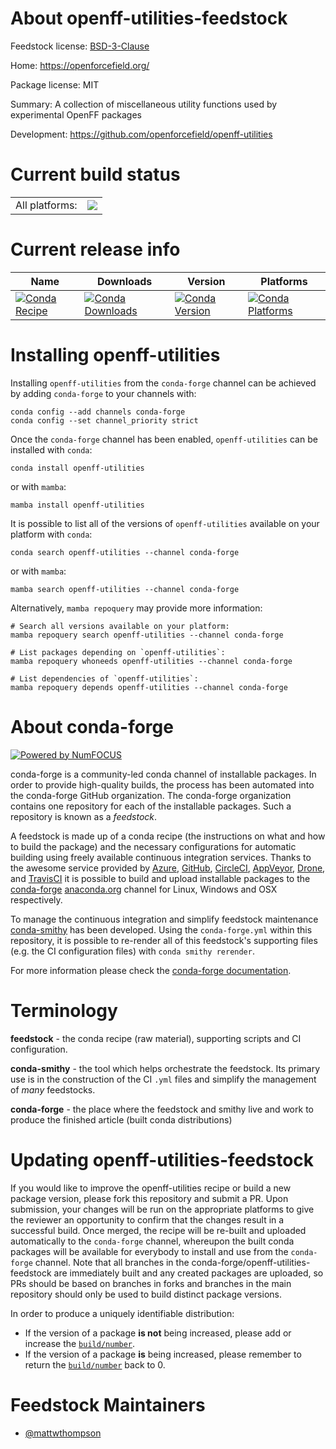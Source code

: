 About openff-utilities-feedstock
================================

Feedstock license: [BSD-3-Clause](https://github.com/conda-forge/openff-utilities-feedstock/blob/main/LICENSE.txt)

Home: https://openforcefield.org/

Package license: MIT

Summary: A collection of miscellaneous utility functions used by experimental OpenFF packages

Development: https://github.com/openforcefield/openff-utilities

Current build status
====================


<table><tr><td>All platforms:</td>
    <td>
      <a href="https://dev.azure.com/conda-forge/feedstock-builds/_build/latest?definitionId=12776&branchName=main">
        <img src="https://dev.azure.com/conda-forge/feedstock-builds/_apis/build/status/openff-utilities-feedstock?branchName=main">
      </a>
    </td>
  </tr>
</table>

Current release info
====================

| Name | Downloads | Version | Platforms |
| --- | --- | --- | --- |
| [![Conda Recipe](https://img.shields.io/badge/recipe-openff--utilities-green.svg)](https://anaconda.org/conda-forge/openff-utilities) | [![Conda Downloads](https://img.shields.io/conda/dn/conda-forge/openff-utilities.svg)](https://anaconda.org/conda-forge/openff-utilities) | [![Conda Version](https://img.shields.io/conda/vn/conda-forge/openff-utilities.svg)](https://anaconda.org/conda-forge/openff-utilities) | [![Conda Platforms](https://img.shields.io/conda/pn/conda-forge/openff-utilities.svg)](https://anaconda.org/conda-forge/openff-utilities) |

Installing openff-utilities
===========================

Installing `openff-utilities` from the `conda-forge` channel can be achieved by adding `conda-forge` to your channels with:

```
conda config --add channels conda-forge
conda config --set channel_priority strict
```

Once the `conda-forge` channel has been enabled, `openff-utilities` can be installed with `conda`:

```
conda install openff-utilities
```

or with `mamba`:

```
mamba install openff-utilities
```

It is possible to list all of the versions of `openff-utilities` available on your platform with `conda`:

```
conda search openff-utilities --channel conda-forge
```

or with `mamba`:

```
mamba search openff-utilities --channel conda-forge
```

Alternatively, `mamba repoquery` may provide more information:

```
# Search all versions available on your platform:
mamba repoquery search openff-utilities --channel conda-forge

# List packages depending on `openff-utilities`:
mamba repoquery whoneeds openff-utilities --channel conda-forge

# List dependencies of `openff-utilities`:
mamba repoquery depends openff-utilities --channel conda-forge
```


About conda-forge
=================

[![Powered by
NumFOCUS](https://img.shields.io/badge/powered%20by-NumFOCUS-orange.svg?style=flat&colorA=E1523D&colorB=007D8A)](https://numfocus.org)

conda-forge is a community-led conda channel of installable packages.
In order to provide high-quality builds, the process has been automated into the
conda-forge GitHub organization. The conda-forge organization contains one repository
for each of the installable packages. Such a repository is known as a *feedstock*.

A feedstock is made up of a conda recipe (the instructions on what and how to build
the package) and the necessary configurations for automatic building using freely
available continuous integration services. Thanks to the awesome service provided by
[Azure](https://azure.microsoft.com/en-us/services/devops/), [GitHub](https://github.com/),
[CircleCI](https://circleci.com/), [AppVeyor](https://www.appveyor.com/),
[Drone](https://cloud.drone.io/welcome), and [TravisCI](https://travis-ci.com/)
it is possible to build and upload installable packages to the
[conda-forge](https://anaconda.org/conda-forge) [anaconda.org](https://anaconda.org/)
channel for Linux, Windows and OSX respectively.

To manage the continuous integration and simplify feedstock maintenance
[conda-smithy](https://github.com/conda-forge/conda-smithy) has been developed.
Using the ``conda-forge.yml`` within this repository, it is possible to re-render all of
this feedstock's supporting files (e.g. the CI configuration files) with ``conda smithy rerender``.

For more information please check the [conda-forge documentation](https://conda-forge.org/docs/).

Terminology
===========

**feedstock** - the conda recipe (raw material), supporting scripts and CI configuration.

**conda-smithy** - the tool which helps orchestrate the feedstock.
                   Its primary use is in the construction of the CI ``.yml`` files
                   and simplify the management of *many* feedstocks.

**conda-forge** - the place where the feedstock and smithy live and work to
                  produce the finished article (built conda distributions)


Updating openff-utilities-feedstock
===================================

If you would like to improve the openff-utilities recipe or build a new
package version, please fork this repository and submit a PR. Upon submission,
your changes will be run on the appropriate platforms to give the reviewer an
opportunity to confirm that the changes result in a successful build. Once
merged, the recipe will be re-built and uploaded automatically to the
`conda-forge` channel, whereupon the built conda packages will be available for
everybody to install and use from the `conda-forge` channel.
Note that all branches in the conda-forge/openff-utilities-feedstock are
immediately built and any created packages are uploaded, so PRs should be based
on branches in forks and branches in the main repository should only be used to
build distinct package versions.

In order to produce a uniquely identifiable distribution:
 * If the version of a package **is not** being increased, please add or increase
   the [``build/number``](https://docs.conda.io/projects/conda-build/en/latest/resources/define-metadata.html#build-number-and-string).
 * If the version of a package **is** being increased, please remember to return
   the [``build/number``](https://docs.conda.io/projects/conda-build/en/latest/resources/define-metadata.html#build-number-and-string)
   back to 0.

Feedstock Maintainers
=====================

* [@mattwthompson](https://github.com/mattwthompson/)

